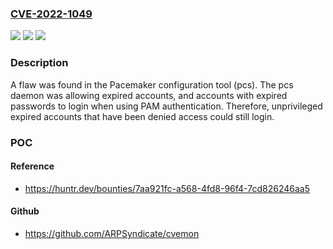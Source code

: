 ### [CVE-2022-1049](https://cve.mitre.org/cgi-bin/cvename.cgi?name=CVE-2022-1049)
![](https://img.shields.io/static/v1?label=Product&message=clusterlabs%2Fpcs&color=blue)
![](https://img.shields.io/static/v1?label=Version&message=n%2Fa&color=blue)
![](https://img.shields.io/static/v1?label=Vulnerability&message=CWE-287&color=brighgreen)

### Description

A flaw was found in the Pacemaker configuration tool (pcs). The pcs daemon was allowing expired accounts, and accounts with expired passwords to login when using PAM authentication. Therefore, unprivileged expired accounts that have been denied access could still login.

### POC

#### Reference
- https://huntr.dev/bounties/7aa921fc-a568-4fd8-96f4-7cd826246aa5

#### Github
- https://github.com/ARPSyndicate/cvemon

